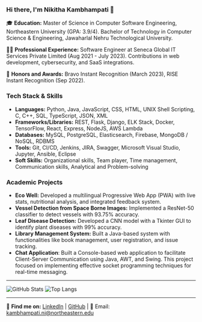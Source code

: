 ### Hi there, I'm Nikitha Kambhampati 👋

🎓 **Education:** Master of Science in Computer Software Engineering, Northeastern University (GPA: 3.9/4). Bachelor of Technology in Computer Science & Engineering, Jawaharlal Nehru Technological University.

👩‍💻 **Professional Experience:** Software Engineer at Seneca Global IT Services Private Limited (Aug 2021 - July 2023). Contributions in web development, cybersecurity, and SaaS integrations.

🌟 **Honors and Awards:** Bravo Instant Recognition (March 2023), RISE Instant Recognition (Sep 2022).

### Tech Stack & Skills
- **Languages:** Python, Java, JavaScript, CSS, HTML, UNIX Shell Scripting, C, C++, SQL, TypeScript, JSON, XML
- **Frameworks/Libraries:** REST, Flask, Django, ELK Stack, Docker, TensorFlow, React, Express, NodeJS, AWS Lambda
- **Databases:** MySQL, PostgreSQL, Elasticsearch, Firebase, MongoDB / NoSQL, RDBMS
- **Tools:** Git, CI/CD, Jenkins, JIRA, Swagger, Microsoft Visual Studio, Jupyter, Ansible, Eclipse
- **Soft Skills:** Organizational skills, Team player, Time management, Communication skills, Analytical and Problem-solving

### Academic Projects
- **Eco Well:** Developed a multilingual Progressive Web App (PWA) with live stats, nutritional analysis, and integrated feedback system.
- **Vessel Detection from Space Borne Images:** Implemented a ResNet-50 classifier to detect vessels with 93.75% accuracy.
- **Leaf Disease Detection:** Developed a CNN model with a Tkinter GUI to identify plant diseases with 99% accuracy.
- **Library Management System:** Built a Java-based system with functionalities like book management, user registration, and issue tracking.
- **Chat Application**: Built a Console-based web application to facilitate Client-Server Communication using Java, AWT, and Swing. This project focused on implementing effective socket programming techniques for real-time messaging.

---

![GitHub Stats](https://github-readme-stats.vercel.app/api?username=[nikitha-kambhampati]&show_icons=true)
![Top Langs](https://github-readme-stats.vercel.app/api/top-langs/?username=[nikitha-kambhampati]&layout=compact)

---

🔗 **Find me on:** [LinkedIn](https://www.linkedin.com/in/nikitha-kambhampati/) | [GitHub](https://github.com/nikitha-kambhampati) | 📧 Email: kambhampati.ni@northeastern.edu
